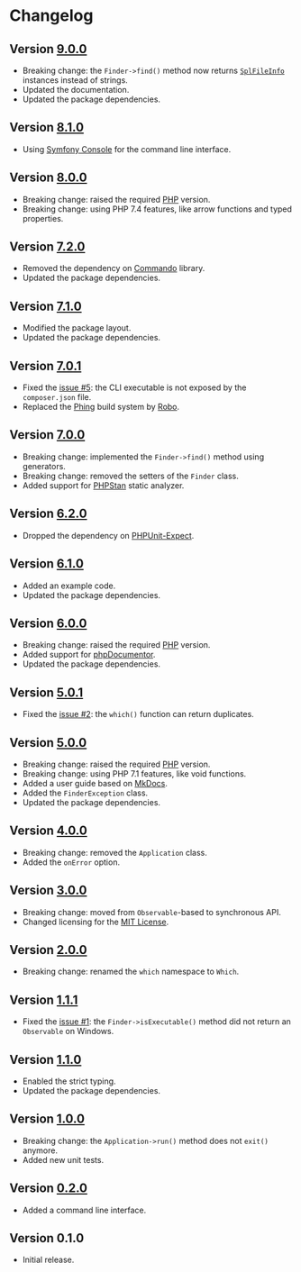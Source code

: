 # Changelog

## Version [9.0.0](https://git.belin.io/cedx/which.php/compare/v8.1.0...v9.0.0)
- Breaking change: the `Finder->find()` method now returns [`SplFileInfo`](https://www.php.net/manual/en/class.splfileinfo.php) instances instead of strings.
- Updated the documentation.
- Updated the package dependencies.

## Version [8.1.0](https://git.belin.io/cedx/which.php/compare/v8.0.0...v8.1.0)
- Using [Symfony Console](https://symfony.com/doc/current/components/console.html) for the command line interface.

## Version [8.0.0](https://git.belin.io/cedx/which.php/compare/v7.2.0...v8.0.0)
- Breaking change: raised the required [PHP](https://www.php.net) version.
- Breaking change: using PHP 7.4 features, like arrow functions and typed properties.

## Version [7.2.0](https://git.belin.io/cedx/which.php/compare/v7.1.0...v7.2.0)
- Removed the dependency on [Commando](https://github.com/nategood/commando) library.
- Updated the package dependencies.

## Version [7.1.0](https://git.belin.io/cedx/which.php/compare/v7.0.1...v7.1.0)
- Modified the package layout.
- Updated the package dependencies.

## Version [7.0.1](https://git.belin.io/cedx/which.php/compare/v7.0.0...v7.0.1)
- Fixed the [issue #5](https://git.belin.io/cedx/which.php/issues/5): the CLI executable is not exposed by the `composer.json` file.
- Replaced the [Phing](https://www.phing.info) build system by [Robo](https://robo.li).

## Version [7.0.0](https://git.belin.io/cedx/which.php/compare/v6.2.0...v7.0.0)
- Breaking change: implemented the `Finder->find()` method using generators.
- Breaking change: removed the setters of the `Finder` class.
- Added support for [PHPStan](https://phpstan.org) static analyzer.

## Version [6.2.0](https://git.belin.io/cedx/which.php/compare/v6.1.0...v6.2.0)
- Dropped the dependency on [PHPUnit-Expect](https://docs.belin.io/phpunit-expect).

## Version [6.1.0](https://git.belin.io/cedx/which.php/compare/v6.0.0...v6.1.0)
- Added an example code.
- Updated the package dependencies.

## Version [6.0.0](https://git.belin.io/cedx/which.php/compare/v5.0.1...v6.0.0)
- Breaking change: raised the required [PHP](https://www.php.net) version.
- Added support for [phpDocumentor](https://www.phpdoc.org).
- Updated the package dependencies.

## Version [5.0.1](https://git.belin.io/cedx/which.php/compare/v5.0.0...v5.0.1)
- Fixed the [issue #2](https://git.belin.io/cedx/which.php/issues/2): the `which()` function can return duplicates.

## Version [5.0.0](https://git.belin.io/cedx/which.php/compare/v4.0.0...v5.0.0)
- Breaking change: raised the required [PHP](https://www.php.net) version.
- Breaking change: using PHP 7.1 features, like void functions.
- Added a user guide based on [MkDocs](http://www.mkdocs.org).
- Added the `FinderException` class.
- Updated the package dependencies.

## Version [4.0.0](https://git.belin.io/cedx/which.php/compare/v3.0.0...v4.0.0)
- Breaking change: removed the `Application` class.
- Added the `onError` option.

## Version [3.0.0](https://git.belin.io/cedx/which.php/compare/v2.0.0...v3.0.0)
- Breaking change: moved from `Observable`-based to synchronous API.
- Changed licensing for the [MIT License](https://opensource.org/licenses/MIT).

## Version [2.0.0](https://git.belin.io/cedx/which.php/compare/v1.1.1...v2.0.0)
- Breaking change: renamed the `which` namespace to `Which`.

## Version [1.1.1](https://git.belin.io/cedx/which.php/compare/v1.1.0...v1.1.1)
- Fixed the [issue #1](https://git.belin.io/cedx/which.php/issues/1): the `Finder->isExecutable()` method did not return an `Observable` on Windows.

## Version [1.1.0](https://git.belin.io/cedx/which.php/compare/v1.0.0...v1.1.0)
- Enabled the strict typing.
- Updated the package dependencies.

## Version [1.0.0](https://git.belin.io/cedx/which.php/compare/v0.2.0...v1.0.0)
- Breaking change: the `Application->run()` method does not `exit()` anymore.
- Added new unit tests.

## Version [0.2.0](https://git.belin.io/cedx/which.php/compare/v0.1.0...v0.2.0)
- Added a command line interface.

## Version 0.1.0
- Initial release.
